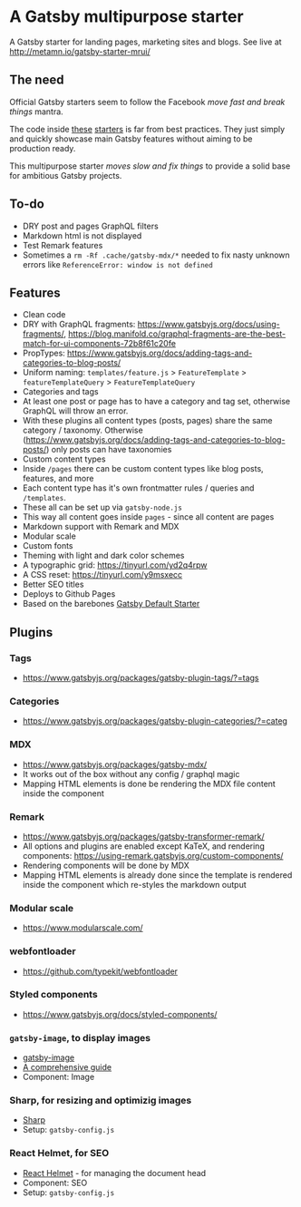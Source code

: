 # A Gatsby multipurpose starter

A Gatsby starter for landing pages, marketing sites and blogs.
See live at http://metamn.io/gatsby-starter-mrui/

## The need

Official Gatsby starters seem to follow the Facebook _move fast and break things_ mantra.

The code inside [these](https://www.gatsbyjs.org/starters/gatsbyjs/gatsby-starter-blog/) [starters](https://www.gatsbyjs.org/starters/gatsbyjs/gatsby-starter-default/) is far from best practices. They just simply and quickly showcase main Gatsby features without aiming to be production ready.

This multipurpose starter _moves slow and fix things_ to provide a solid base for ambitious Gatsby projects.

## To-do

- DRY post and pages GraphQL filters
- Markdown html is not displayed
- Test Remark features
- Sometimes a `rm -Rf .cache/gatsby-mdx/*` needed to fix nasty unknown errors like `ReferenceError: window is not defined`

## Features

- Clean code
 - DRY with GraphQL fragments: https://www.gatsbyjs.org/docs/using-fragments/, https://blog.manifold.co/graphql-fragments-are-the-best-match-for-ui-components-72b8f61c20fe
 - PropTypes: https://www.gatsbyjs.org/docs/adding-tags-and-categories-to-blog-posts/
 - Uniform naming: `templates/feature.js` > `FeatureTemplate` > `featureTemplateQuery` > `FeatureTemplateQuery`
- Categories and tags
 - At least one post or page has to have a category and tag set, otherwise GraphQL will throw an error.
 - With these plugins all content types (posts, pages) share the same category / taxonomy. Otherwise (https://www.gatsbyjs.org/docs/adding-tags-and-categories-to-blog-posts/) only posts can have taxonomies
- Custom content types
 - Inside `/pages` there can be custom content types like blog posts, features, and more
 - Each content type has it's own frontmatter rules / queries and `/templates`.
 - These all can be set up via `gatsby-node.js`
 - This way all content goes inside `pages` - since all content are pages
- Markdown support with Remark and MDX
- Modular scale
- Custom fonts
- Theming with light and dark color schemes
- A typographic grid: https://tinyurl.com/yd2q4rpw
- A CSS reset: https://tinyurl.com/y9msxecc
- Better SEO titles
- Deploys to Github Pages
- Based on the barebones [Gatsby Default Starter](https://www.gatsbyjs.org/docs/quick-start)

## Plugins

### Tags

- https://www.gatsbyjs.org/packages/gatsby-plugin-tags/?=tags

### Categories

- https://www.gatsbyjs.org/packages/gatsby-plugin-categories/?=categ

### MDX

- https://www.gatsbyjs.org/packages/gatsby-mdx/
- It works out of the box without any config / graphql magic
- Mapping HTML elements is done be rendering the MDX file content inside the <Layout> component

### Remark

- https://www.gatsbyjs.org/packages/gatsby-transformer-remark/
- All options and plugins are enabled except KaTeX, and rendering components: https://using-remark.gatsbyjs.org/custom-components/
- Rendering components will be done by MDX
- Mapping HTML elements is already done since the template is rendered inside the <Layout> component which re-styles the markdown output

### Modular scale

- https://www.modularscale.com/

### webfontloader

- https://github.com/typekit/webfontloader

### Styled components

- https://www.gatsbyjs.org/docs/styled-components/

### `gatsby-image`, to display images

- [gatsby-image](https://www.gatsbyjs.org/docs/working-with-images/#optimizing-images-with-gatsby-image)
- [A comprehensive guide](https://www.orangejellyfish.com/blog/a-comprehensive-guide-to-images-in-gatsby/)
- Component: Image

### Sharp, for resizing and optimizig images

- [Sharp](https://www.gatsbyjs.org/docs/working-with-images/#query-images-with-graphql)
- Setup: `gatsby-config.js`

### React Helmet, for SEO

- [React Helmet](https://www.gatsbyjs.org/docs/add-page-metadata/) - for managing the document head
- Component: SEO
- Setup: `gatsby-config.js`
